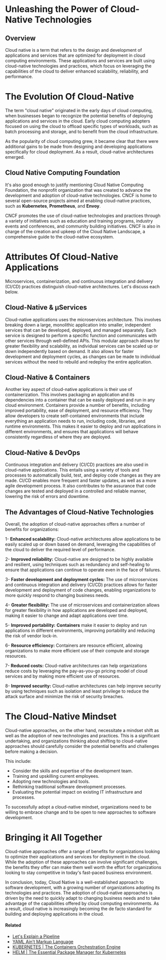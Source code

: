 # Unleashing the Power of Cloud-Native Technologies


## Overview 
Cloud native is a term that refers to the design and development of applications and services that are optimized for deployment in cloud computing environments. These applications and services are built using cloud-native technologies and practices, which focus on leveraging the capabilities of the cloud to deliver enhanced scalability, reliability, and performance.

# The Evolution Of Cloud-Native
The term "cloud native" originated in the early days of cloud computing, when businesses began to recognize the potential benefits of deploying applications and services in the cloud. Early cloud computing adopters focused on using the cloud to offload specific types of workloads, such as batch processing and storage, and to benefit from the cloud infrastructure.

As the popularity of cloud computing grew, it became clear that there were additional gains to be made from designing and developing applications specifically for cloud deployment. As a result, cloud-native architectures emerged.

## Cloud Native Computing Foundation

It's also good enough to justify mentioning Cloud Native Computing Foundation, the nonprofit organization that was created to advance the development and adoption of cloud-native technologies. CNCF is home to several open-source projects aimed at enabling cloud-native practices, such as **Kubernetes**, **Prometheus**, and **Envoy**.

CNCF promotes the use of cloud-native technologies and practices through a variety of initiatives such as education and training programs, industry events and conferences, and community building initiatives. CNCF is also in charge of the creation and upkeep of the Cloud Native Landscape, a comprehensive guide to the cloud-native ecosystem.



#  Attributes Of Cloud-Native Applications 
Microservices, containerization, and continuous integration and delivery (CI/CD) practices distinguish cloud-native architectures.  Let's discuss each below.

## Cloud-Native & µServices
Cloud-native applications uses  the microservices architecture. This involves breaking down a large, monolithic application into smaller, independent services that can be developed, deployed, and managed separately. Each service is designed to perform a specific function and communicates with other services through well-defined APIs. This modular approach allows for greater flexibility and scalability, as individual services can be scaled up or down independently based on demand. It also allows for faster development and deployment cycles, as changes can be made to individual services without the need to rebuild and redeploy the entire application.

## Cloud-Native & Containers
Another key aspect of cloud-native applications is their use of containerization. This involves packaging an application and its dependencies into a container that can be easily deployed and run in any cloud environment. Containers provide a number of benefits, including improved portability, ease of deployment, and resource efficiency. They allow developers to create self-contained environments that include everything an application needs to run, including code, libraries, and runtime environments. This makes it easier to deploy and run applications in different environments, and ensures that applications will behave consistently regardless of where they are deployed.

## Cloud-Native & DevOps
Continuous integration and delivery (CI/CD) practices are also used in cloud-native applications. This entails using a variety of tools and processes to automatically build, test, and deploy code changes as they are made. CI/CD enables more frequent and faster updates, as well as a more agile development process. It also contributes to the assurance that code changes are tested and deployed in a controlled and reliable manner, lowering the risk of errors and downtime.


## The Advantages of Cloud-Native Technologies
Overall, the adoption of cloud-native approaches offers a number of benefits for organizations:

1- **Enhanced scalability:** Cloud-native architectures allow applications to be easily scaled up or down based on demand, leveraging the capabilities of the cloud to deliver the required level of performance.

2- **Improved reliability:** Cloud-native are designed to be highly available and resilient, using techniques such as redundancy and self-healing to ensure that applications can continue to operate even in the face of failures.

3- **Faster development and deployment cycles:** The use of microservices and continuous integration and delivery (CI/CD) practices allows for faster development and deployment of code changes, enabling organizations to more quickly respond to changing business needs.

4- **Greater flexibility:** The use of microservices and containerization allows for greater flexibility in how applications are developed and deployed, making it easier to change and adapt applications over time.

5- **Improved portability:** **Containers** make it easier to deploy and run applications in different environments, improving portability and reducing the risk of vendor lock-in.

6- **Resource efficiency:** Containers are resource efficient, allowing organizations to make more efficient use of their compute and storage resources.

7- **Reduced costs:** Cloud-native architectures can help organizations reduce costs by leveraging the pay-as-you-go pricing model of cloud services and by making more efficient use of resources.

8- **Improved security:** Cloud-native architectures can help improve security by using techniques such as isolation and least privilege to reduce the attack surface and minimize the risk of security breaches.


# The Cloud-Native Mindset
Cloud-native approaches, on the other hand, necessitate a mindset shift as well as the adoption of new technologies and practices. This is a significant undertaking, and organizations thinking about shifting to cloud-native approaches should carefully consider the potential benefits and challenges before making a decision.

 
This include: 
- Consider the skills and expertise of the development team.
- Training and upskilling current employees.
- Adopting new technologies and tools.
- Rethinking traditional software development processes.
- Evaluating the potential impact on existing IT infrastructure and processes.


To successfully adopt a cloud-native mindset, organizations need to be willing to embrace change and to be open to new approaches to software development. 




# Bringing it All Together

Cloud-native approaches offer a range of benefits for organizations looking to optimize their applications and services for deployment in the cloud. While the adoption of these approaches can involve significant challenges, the benefits they offer can make them well worth the effort for organizations looking to stay competitive in today's fast-paced business environment.

In conclusion, today, Cloud Native is a well-established approach to software development, with a growing number of organizations adopting its technologies and practices. The adoption of cloud-native approaches is driven by the need to quickly adapt to changing business needs and to take advantage of the capabilities offered by cloud computing environments. As a result, cloud native is increasingly becoming the de facto standard for building and deploying applications in the cloud.



#### Related
- [Let's Explain a Pipeline](https://blog.yahya-abulhaj.dev/lets-explain-a-pipeline)
- [YAML Ain’t Markup Language](https://blog.yahya-abulhaj.dev/yaml-aint-markup-language)
- [KUBERNETES | The Containers Orchestration Engine](https://blog.yahya-abulhaj.dev/kubernetes-the-containers-orchestration-engine)
- [HELM | The Essential Package Manager for Kubernetes](https://blog.yahya-abulhaj.dev/helm-the-essential-package-manager-for-kubernetes)
